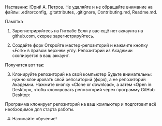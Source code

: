 Наставник: Юрий А. Петров.
Не удаляйте и не обращайте внимание на файлы:
.editorconfig, .gitattributes, .gitignore, Contributing.md, Readme.md.

Памятка
1. Зарегистрируйтесь на Гитхабе
Если у вас ещё нет аккаунта на github.com, скорее зарегистрируйтесь.

2. Создайте форк
Откройте мастер-репозиторий и нажмите кнопку «Fork» в правом верхнем углу. Репозиторий из Академии скопируется в ваш аккаунт.



Получится вот так:



3. Клонируйте репозиторий на свой компьютер
Будьте внимательны: нужно клонировать свой репозиторий (форк), а не репозиторий Академии. Нажмите кнопку «Clone or download», а затем «Open in Desktop», чтобы клонировать репозиторий через программу GitHub Desktop:



Программа клонирует репозиторий на ваш компьютер и подготовит всё необходимое для старта работы.

4. Начинайте обучение!
